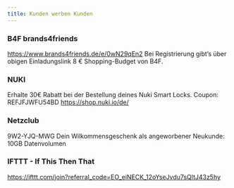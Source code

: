 ```yaml
---
title: Kunden werben Kunden
---
```

### B4F brands4friends
https://www.brands4friends.de/e/0wN29qEn2
Bei Registrierung gibt’s über obigen Einladungslink 8 € Shopping-Budget von B4F.

### NUKI
Erhalte 30€ Rabatt bei der Bestellung deines Nuki Smart Locks. 
Coupon: REFJFJWFU54BD 
https://shop.nuki.io/de/

### Netzclub
9W2-YJQ-MWG
Dein Wilkommensgeschenk als angeworbener Neukunde: 
10GB Datenvolumen 

### IFTTT - If This Then That
https://ifttt.com/join?referral_code=EO_eiNECK_12oYseJvdu7sQltJ43z5hy


